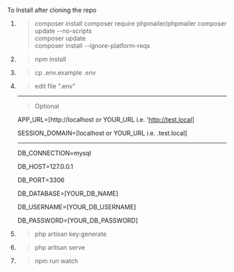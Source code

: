 To Install after cloning the repo

1. > composer install
   > composer require phpmailer/phpmailer
   > composer update --no-scripts  
   > composer update                 
   > composer install --ignore-platform-reqs
3. > npm install

3. > cp .env.example .env
4. > edit file ".env"

    
    ------------------------------------------------------------------
    > Optional
    
    APP_URL=[http://localhost or YOUR_URL i.e. 'http://test.local]
  
    SESSION_DOMAIN=[localhost or YOUR_URL i.e. .test.local]
   
   ------------------------------------------------------------------

    DB_CONNECTION=mysql
    
    DB_HOST=127.0.0.1
    
    DB_PORT=3306
    
    DB_DATABASE=[YOUR_DB_NAME]
    
    DB_USERNAME=[YOUR_DB_USERNAME]
    
    DB_PASSWORD=[YOUR_DB_PASSWORD]

5. > php artisan key:generate
6. > php aritsan serve
7. > npm run watch
